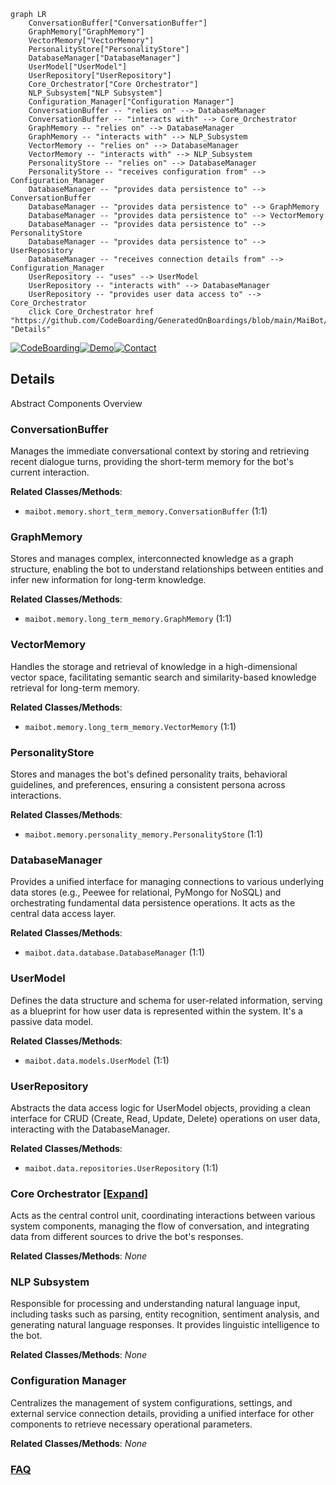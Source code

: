 ```mermaid
graph LR
    ConversationBuffer["ConversationBuffer"]
    GraphMemory["GraphMemory"]
    VectorMemory["VectorMemory"]
    PersonalityStore["PersonalityStore"]
    DatabaseManager["DatabaseManager"]
    UserModel["UserModel"]
    UserRepository["UserRepository"]
    Core_Orchestrator["Core Orchestrator"]
    NLP_Subsystem["NLP Subsystem"]
    Configuration_Manager["Configuration Manager"]
    ConversationBuffer -- "relies on" --> DatabaseManager
    ConversationBuffer -- "interacts with" --> Core_Orchestrator
    GraphMemory -- "relies on" --> DatabaseManager
    GraphMemory -- "interacts with" --> NLP_Subsystem
    VectorMemory -- "relies on" --> DatabaseManager
    VectorMemory -- "interacts with" --> NLP_Subsystem
    PersonalityStore -- "relies on" --> DatabaseManager
    PersonalityStore -- "receives configuration from" --> Configuration_Manager
    DatabaseManager -- "provides data persistence to" --> ConversationBuffer
    DatabaseManager -- "provides data persistence to" --> GraphMemory
    DatabaseManager -- "provides data persistence to" --> VectorMemory
    DatabaseManager -- "provides data persistence to" --> PersonalityStore
    DatabaseManager -- "provides data persistence to" --> UserRepository
    DatabaseManager -- "receives connection details from" --> Configuration_Manager
    UserRepository -- "uses" --> UserModel
    UserRepository -- "interacts with" --> DatabaseManager
    UserRepository -- "provides user data access to" --> Core_Orchestrator
    click Core_Orchestrator href "https://github.com/CodeBoarding/GeneratedOnBoardings/blob/main/MaiBot/Core_Orchestrator.md" "Details"
```

[![CodeBoarding](https://img.shields.io/badge/Generated%20by-CodeBoarding-9cf?style=flat-square)](https://github.com/CodeBoarding/CodeBoarding)[![Demo](https://img.shields.io/badge/Try%20our-Demo-blue?style=flat-square)](https://www.codeboarding.org/demo)[![Contact](https://img.shields.io/badge/Contact%20us%20-%20contact@codeboarding.org-lightgrey?style=flat-square)](mailto:contact@codeboarding.org)

## Details

Abstract Components Overview

### ConversationBuffer
Manages the immediate conversational context by storing and retrieving recent dialogue turns, providing the short-term memory for the bot's current interaction.


**Related Classes/Methods**:

- `maibot.memory.short_term_memory.ConversationBuffer` (1:1)


### GraphMemory
Stores and manages complex, interconnected knowledge as a graph structure, enabling the bot to understand relationships between entities and infer new information for long-term knowledge.


**Related Classes/Methods**:

- `maibot.memory.long_term_memory.GraphMemory` (1:1)


### VectorMemory
Handles the storage and retrieval of knowledge in a high-dimensional vector space, facilitating semantic search and similarity-based knowledge retrieval for long-term memory.


**Related Classes/Methods**:

- `maibot.memory.long_term_memory.VectorMemory` (1:1)


### PersonalityStore
Stores and manages the bot's defined personality traits, behavioral guidelines, and preferences, ensuring a consistent persona across interactions.


**Related Classes/Methods**:

- `maibot.memory.personality_memory.PersonalityStore` (1:1)


### DatabaseManager
Provides a unified interface for managing connections to various underlying data stores (e.g., Peewee for relational, PyMongo for NoSQL) and orchestrating fundamental data persistence operations. It acts as the central data access layer.


**Related Classes/Methods**:

- `maibot.data.database.DatabaseManager` (1:1)


### UserModel
Defines the data structure and schema for user-related information, serving as a blueprint for how user data is represented within the system. It's a passive data model.


**Related Classes/Methods**:

- `maibot.data.models.UserModel` (1:1)


### UserRepository
Abstracts the data access logic for UserModel objects, providing a clean interface for CRUD (Create, Read, Update, Delete) operations on user data, interacting with the DatabaseManager.


**Related Classes/Methods**:

- `maibot.data.repositories.UserRepository` (1:1)


### Core Orchestrator [[Expand]](./Core_Orchestrator.md)
Acts as the central control unit, coordinating interactions between various system components, managing the flow of conversation, and integrating data from different sources to drive the bot's responses.


**Related Classes/Methods**: _None_

### NLP Subsystem
Responsible for processing and understanding natural language input, including tasks such as parsing, entity recognition, sentiment analysis, and generating natural language responses. It provides linguistic intelligence to the bot.


**Related Classes/Methods**: _None_

### Configuration Manager
Centralizes the management of system configurations, settings, and external service connection details, providing a unified interface for other components to retrieve necessary operational parameters.


**Related Classes/Methods**: _None_



### [FAQ](https://github.com/CodeBoarding/GeneratedOnBoardings/tree/main?tab=readme-ov-file#faq)